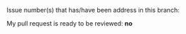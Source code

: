 Issue number(s) that has/have been address in this branch:

My pull request is ready to be reviewed: **no**
